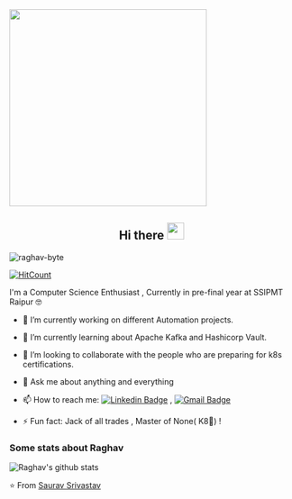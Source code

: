 <img src="https://camo.githubusercontent.com/3b7c592ede97b6138ffd4b1cc1541c2f3b11fd39/687474703a2f2f33312e6d656469612e74756d626c722e636f6d2f31376665613932306666333665663466356238373764353231366137616164392f74756d626c725f6d6f39786a65387a5a34317163626975666f315f313238302e676966" height="350px" width ="350px">


<h2 align="Center">  Hi there <img src="https://media.giphy.com/media/WUlplcMpOCEmTGBtBW/giphy.gif" width="30"> </h3>
<p align="left"> <img src="https://komarev.com/ghpvc/?username=raghav-byte" alt="raghav-byte" /> </p>

[![HitCount](http://hits.dwyl.com/Raghav-byte/Raghav-byte.svg)](http://hits.dwyl.com/Raghav-byte/Raghav-byte)

I'm a Computer Science Enthusiast , Currently in pre-final year  at SSIPMT Raipur 🤓

- 🔭 I’m currently working on different Automation projects.
- 🌱 I’m currently learning about Apache Kafka and Hashicorp Vault.
- 👯 I’m looking to collaborate with the people who are preparing for k8s certifications.
- 💬 Ask me about anything and everything 
- 📫 How to reach me:
[![Linkedin Badge](https://img.shields.io/badge/-LinkedIn-blue?style=flat-square&logo=Linkedin&logoColor=white&link=https://www.linkedin.com/in/raghav-byte/)](https://www.linkedin.com/in/sauravsrivastav2205/) 
, [![Gmail Badge](https://img.shields.io/badge/-Gmail-c14438?style=flat-square&logo=Gmail&logoColor=white&link=mailto:shuklaraghav321.com)](mailto:sauravsrivastav2205@gmail.com)

- ⚡ Fun fact: Jack of all trades , Master of None( K8🤔) ! 

### Some stats about Raghav
<img alt="Raghav's github stats" src="https://github-readme-stats.vercel.app/api?username=sauravsrivastav&&show_icons=true&title_color=ffffff&icon_color=bb2acf&text_color=daf7dc&bg_color=151515" >

⭐️ From [Saurav Srivastav](https://github.com/sauravsrivastav)


